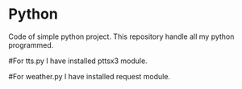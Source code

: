# Python
Code of simple python project.
This repository handle all my python programmed. 

#For tts.py 
I have installed pttsx3 module.

#For weather.py
I have installed request module. 
